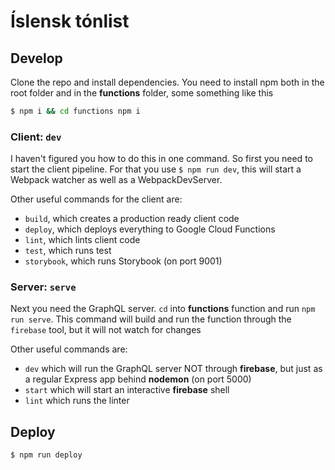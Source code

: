 # Íslensk tónlist

## Develop
Clone the repo and install dependencies. You need to install npm both in the root folder and in the **functions**
folder, some something like this

```sh
$ npm i && cd functions npm i
```

### Client: `dev`
I haven't figured you how to do this in one command. So first you need to start the client pipeline. For that you use
`$ npm run dev`, this will start a Webpack watcher as well as a WebpackDevServer.

Other useful commands for the client are:

* `build`, which creates a production ready client code
* `deploy`, which deploys everything to Google Cloud Functions 
* `lint`, which lints client code 
* `test`, which runs test 
* `storybook`, which runs Storybook (on port 9001)  

### Server: `serve`
Next you need the GraphQL server. `cd` into **functions** function and run `npm run serve`. This command will build and
run the function through the `firebase` tool, but it will not watch for changes

Other useful commands are:

* `dev` which will run the GraphQL server NOT through **firebase**, but just as a regular Express app behind **nodemon** (on port 5000)
* `start` which will start an interactive **firebase** shell
* `lint` which runs the linter

## Deploy
```sh
$ npm run deploy
```
